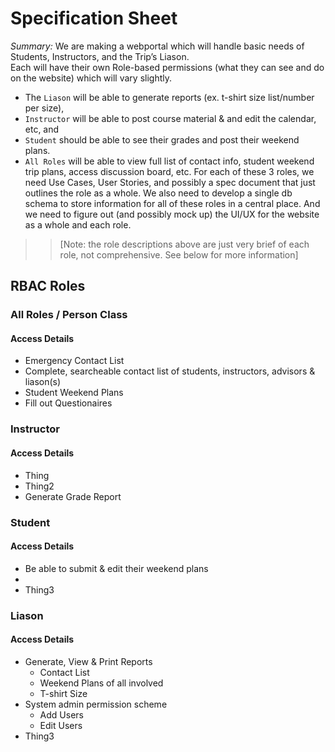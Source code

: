 # Specification Sheet

_Summary:_ We are making a webportal which will handle basic needs of Students, Instructors, and the Trip’s Liason.  
Each will have their own Role-based permissions (what they can see and do on the website) which will vary slightly.  
* The `Liason` will be able to generate reports (ex. t-shirt size list/number per size), 
* `Instructor` will be able to post course material & and edit the calendar, etc, and 
* `Student` should be able to see their grades and post their weekend plans.  
* `All Roles` will be able to view full list of contact info, student weekend trip plans, access discussion board, etc.  For each of these 3 roles, we need Use Cases, User Stories, and possibly a spec document that just outlines the role as a whole.  We also need to develop a single db schema to store information for all of these roles in a central place.  And we need to figure out (and possibly mock up) the UI/UX for the website as a whole and each role.    

>> [Note: the role descriptions above are just very brief of each role, not comprehensive.  See below for more information]

## RBAC Roles

### All Roles / Person Class
#### Access Details
* Emergency Contact List
* Complete, searcheable contact list of students, instructors, advisors & liason(s)
* Student Weekend Plans
* Fill out Questionaires

### Instructor
#### Access Details
* Thing
* Thing2
* Generate Grade Report

### Student
#### Access Details
* Be able to submit & edit their weekend plans
* 
* Thing3


### Liason
#### Access Details
* Generate, View & Print Reports
  * Contact List
  * Weekend Plans of all involved
  * T-shirt Size
* System admin permission scheme
  * Add Users
  * Edit Users
* Thing3
